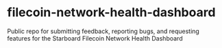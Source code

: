 # filecoin-network-health-dashboard
Public repo for submitting feedback, reporting bugs, and requesting features for the Starboard Filecoin Network Health Dashboard
